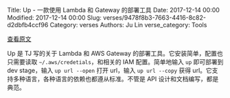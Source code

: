 Title: Up - 一款使用 Lambda 和 Gateway 的部署工具
Date: 2017-12-14 00:00
Modified: 2017-12-14 00:00
Slug: verses/9478f8b3-7663-4416-8c82-d2dbfb4ccf96
Category: verses
Authors: Ju Lin
verse_category: Tools

[查看原文](https://up.docs.apex.sh/)

Up 是 TJ 写的关于 Lambda 和 AWS Gateway 的部署工具。它安装简单，配置也只需要读取 `~/.aws/credetials`，和相关的 IAM 配置。简单地输入 `up` 即可部署到 dev stage，输入 `up url --open` 打开 url，输入 `up url --copy` 获得 url。它支持多种语言，各种语言的依赖也都遵从标准。不管是 API 设计和文档编写，都是典范。
